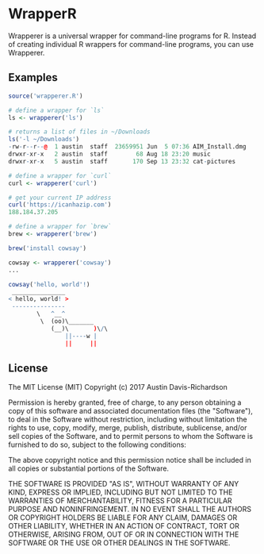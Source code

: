 # WrapperR

Wrapperer is a universal wrapper for command-line programs for R. Instead of
creating individual R wrappers for command-line programs, you can use
Wrapperer.

## Examples

```r
source('wrapperer.R')

# define a wrapper for `ls`
ls <- wrapperer('ls')

# returns a list of files in ~/Downloads
ls('-l ~/Downloads')
-rw-r--r--@  1 austin  staff  23659951 Jun  5 07:36 AIM_Install.dmg
drwxr-xr-x   2 austin  staff        68 Aug 18 23:20 music
drwxr-xr-x   5 austin  staff       170 Sep 13 23:32 cat-pictures

# define a wrapper for `curl`
curl <- wrapperer('curl')

# get your current IP address
curl('https://icanhazip.com')
188.184.37.205

# define a wrapper for `brew`
brew <- wrapperer('brew')

brew('install cowsay')

cowsay <- wrapperer('cowsay')
...

cowsay('hello, world'!)
 _______________
< hello, world! >
 ---------------
        \   ^__^
         \  (oo)\_______
            (__)\       )\/\
                ||----w |
                ||     ||
```

## License

The MIT License (MIT)
Copyright (c) 2017 Austin Davis-Richardson 

Permission is hereby granted, free of charge, to any person obtaining a copy
of this software and associated documentation files (the "Software"), to deal
in the Software without restriction, including without limitation the rights
to use, copy, modify, merge, publish, distribute, sublicense, and/or sell
copies of the Software, and to permit persons to whom the Software is
furnished to do so, subject to the following conditions:

The above copyright notice and this permission notice shall be included in
all copies or substantial portions of the Software.

THE SOFTWARE IS PROVIDED "AS IS", WITHOUT WARRANTY OF ANY KIND, EXPRESS OR
IMPLIED, INCLUDING BUT NOT LIMITED TO THE WARRANTIES OF MERCHANTABILITY,
FITNESS FOR A PARTICULAR PURPOSE AND NONINFRINGEMENT. IN NO EVENT SHALL THE
AUTHORS OR COPYRIGHT HOLDERS BE LIABLE FOR ANY CLAIM, DAMAGES OR OTHER
LIABILITY, WHETHER IN AN ACTION OF CONTRACT, TORT OR OTHERWISE, ARISING FROM,
OUT OF OR IN CONNECTION WITH THE SOFTWARE OR THE USE OR OTHER DEALINGS IN
THE SOFTWARE.
